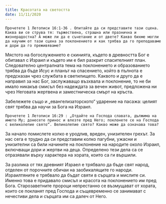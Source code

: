 ```yaml
---
title: Красотата на светостта
date: 11/11/2020
---
```


`Прочетете 1 Летописи 16:1-36 . Опитайте да си представите тази сцена. Каква ви се струва тя: тържествена, страшна или празнична и жизнерадостна? А може ли да е съчетание и от двете? Какво бихме могли да научим от тази сцена за поклонението и как трябва да го преподаваме и дори да го преживяваме?`

Мястото на богослужението е скинията, където в древността Бог е обитавал с Израил и където им е бил разкрит спасителният план. Следователно централната тема на поклонението и образованието трябва да бъде Исус и планът на спасението, който в пълнота е предсказан чрез службата в светилището. Каквото и друго да е направил за нас Бог, заслужаващо възхвала и поклонение, то не би имало никакъв смисъл без надеждата за вечен живот, предложена ни чрез Неговата жертвена и заместническа смърт на кръста.

Забележете също и „евангелизаторското“ ударение на пасажа: целият свят трябва да научи за Бога на Израил.

`Прочетете 1 Летописи 16:29 : „Отдайте на Господа славата, дължима на името Му; донесете принос и влезте пред Него; поклонете се на Господа с великолепие свято“. Великолепие свято? Какво може да означава това?`

За начало помислете колко е уродлив, вреден, унизителен грехът. За нас сега е трудно да си представим колко пагубни, ужасни и унизителни са били начините на поклонение на народите около Израил, включващи дори и жертви на деца. Определено тези дела са се отразявали върху характера на хората, които са ги вършили.

За разлика от тях древният Израел е трябвало да бъде свят народ, отделен от порочните обичаи на заобикалящите го народи. Израилтяните е трябвало да бъдат святи в сърцата и мислите си. Именно това е придавало смисъл и красота на поклонението им пред Бога. Старозаветните пророци непрестанно се възмущават от хората, които се покланят пред Господа и същевременно се занимават с нечестиви дела и сърцата им са далеч от Него.